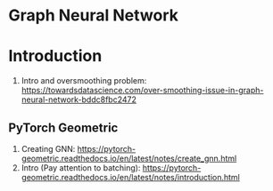 # Graph Neural Network

# Introduction
1) Intro and oversmoothing problem: https://towardsdatascience.com/over-smoothing-issue-in-graph-neural-network-bddc8fbc2472

## PyTorch Geometric
1) Creating GNN: https://pytorch-geometric.readthedocs.io/en/latest/notes/create_gnn.html
2) Intro (Pay attention to batching): https://pytorch-geometric.readthedocs.io/en/latest/notes/introduction.html 
